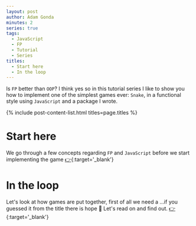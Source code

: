 ```yaml
---
layout: post
author: Adam Gonda
minutes: 2
series: true
tags:
  - JavaScript
  - FP
  - Tutorial
  - Series
titles:
  - Start here
  - In the loop
---
```


Is `FP` better than `OOP`? I think yes so in this tutorial series I like to
show you how to implement one of the simplest games ever:
`Snake`, in a functional style using `JavaScript` and a package I wrote.

{% include post-content-list.html titles=page.titles %}

# Start here

We go through a few concepts regarding `FP` and `JavaScript`
before we start implementing the game [👉](/2022/06/14/Start-here.html){:target='_blank'}

# In the loop

Let's look at how games are put together, first of all we
need a ...if you guessed it from the title there is hope 🤠
Let's read on and find out. [👉](/2022/06/15/In-the-loop.html){:target='_blank'}
